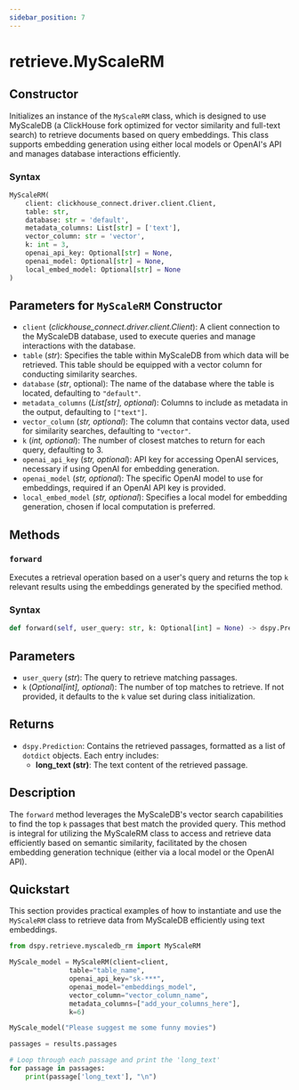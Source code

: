 ```yaml
---
sidebar_position: 7
---
```


# retrieve.MyScaleRM

## Constructor

Initializes an instance of the `MyScaleRM` class, which is designed to use MyScaleDB (a ClickHouse fork optimized for vector similarity and full-text search) to retrieve documents based on query embeddings. This class supports embedding generation using either local models or OpenAI's API and manages database interactions efficiently.

### Syntax

```python
MyScaleRM(
    client: clickhouse_connect.driver.client.Client,
    table: str,
    database: str = 'default',
    metadata_columns: List[str] = ['text'],
    vector_column: str = 'vector',
    k: int = 3,
    openai_api_key: Optional[str] = None,
    openai_model: Optional[str] = None,
    local_embed_model: Optional[str] = None
)
```

## Parameters for `MyScaleRM` Constructor

- `client` (_clickhouse_connect.driver.client.Client_): A client connection to the MyScaleDB database, used to execute queries and manage interactions with the database.
- `table` (_str_): Specifies the table within MyScaleDB from which data will be retrieved. This table should be equipped with a vector column for conducting similarity searches.
- `database` (_str_, optional): The name of the database where the table is located, defaulting to `"default"`.
- `metadata_columns` (_List[str], optional_): Columns to include as metadata in the output, defaulting to `["text"]`.
- `vector_column` (_str, optional_): The column that contains vector data, used for similarity searches, defaulting to `"vector"`.
- `k` (_int, optional_): The number of closest matches to return for each query, defaulting to 3.
- `openai_api_key` (_str, optional_): API key for accessing OpenAI services, necessary if using OpenAI for embedding generation.
- `openai_model` (_str, optional_): The specific OpenAI model to use for embeddings, required if an OpenAI API key is provided.
- `local_embed_model` (_str, optional_): Specifies a local model for embedding generation, chosen if local computation is preferred.

## Methods

### `forward`

Executes a retrieval operation based on a user's query and returns the top `k` relevant results using the embeddings generated by the specified method.

### Syntax

```python
def forward(self, user_query: str, k: Optional[int] = None) -> dspy.Prediction
```

## Parameters

- `user_query` (_str_): The query to retrieve matching passages.
- `k` (_Optional[int], optional_): The number of top matches to retrieve. If not provided, it defaults to the `k` value set during class initialization.

## Returns

- `dspy.Prediction`: Contains the retrieved passages, formatted as a list of `dotdict` objects. Each entry includes:
  - **long_text (str)**: The text content of the retrieved passage.

## Description

The `forward` method leverages the MyScaleDB's vector search capabilities to find the top `k` passages that best match the provided query. This method is integral for utilizing the MyScaleRM class to access and retrieve data efficiently based on semantic similarity, facilitated by the chosen embedding generation technique (either via a local model or the OpenAI API).

## Quickstart

This section provides practical examples of how to instantiate and use the `MyScaleRM` class to retrieve data from MyScaleDB efficiently using text embeddings.

```python
from dspy.retrieve.myscaledb_rm import MyScaleRM

MyScale_model = MyScaleRM(client=client,
               table="table_name",
               openai_api_key="sk-***",
               openai_model="embeddings_model",
               vector_column="vector_column_name",
               metadata_columns=["add_your_columns_here"],
               k=6)

MyScale_model("Please suggest me some funny movies")

passages = results.passages

# Loop through each passage and print the 'long_text'
for passage in passages:
    print(passage['long_text'], "\n")

```
